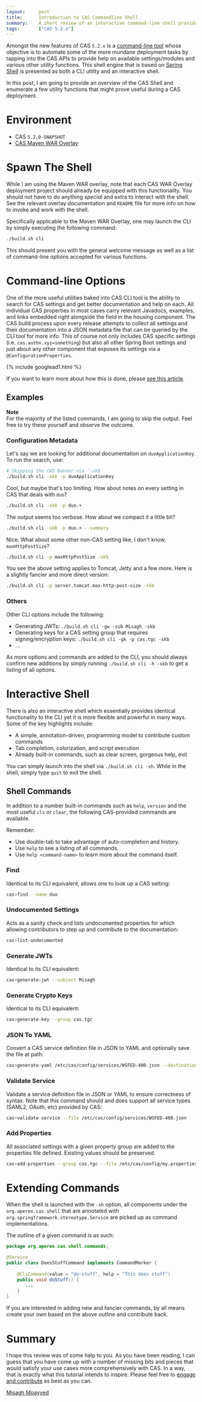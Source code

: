 ```yaml
---
layout:     post
title:      Introduction to CAS Commandline Shell
summary:    A short review of an interactive command-line shell provided by Apereo CAS.
tags:       ["CAS 5.2.x"]
---
```


<!--
<div class="alert alert-danger">
  <strong>WATCH OUT!</strong><br/>This post is not official yet and may be heavily edited as CAS development makes progress. <a href="https://apereo.github.io/feed.xml">Watch</a> for further updates.
</div>
-->


Amongst the new features of CAS `5.2.x` is a [command-line tool](https://apereo.github.io/cas/5.2.x/installation/Configuring-Commandline-Shell.html) whose objective is to automate some of the more mundane deployment tasks by tapping into the CAS APIs to provide help on available settings/modules and various other utility functions. This shell engine that is based on [Spring Shell](https://projects.spring.io/spring-shell/) is presented as both a CLI utility and an interactive shell. 

In this post, I am going to provide an overview of the CAS Shell and enumerate a few utility functions that might prove useful during a CAS deployment.
 
# Environment

- CAS `5.2.0-SNAPSHOT`
- [CAS Maven WAR Overlay](https://github.com/apereo/cas-overlay-template)

# Spawn The Shell

While I am using the Maven WAR overlay, note that each CAS WAR Overlay deployment project should already be equipped with this functionality. You should not have to do anything *special* and extra to interact with the shell. See the relevant overlay documentation and `README` file for more info on how to invoke and work with the shell.

Specifically applicable to the Maven WAR Overlay, one may launch the CLI by simply executing the following command:

```bash
./build.sh cli
```

This should present you with the general welcome message as well as a list of command-line options accepted for various functions. 

# Command-line Options

One of the more useful utilities baked into CAS CLI tool is the ability to search for CAS settings and get better documentation and help on each. All individual CAS properties in most cases carry relevant Javadocs, examples, and links embedded right alongside the field in the housing component. The CAS build process upon every release attempts to collect all settings and their documentation into a JSON metadata file that can be queried by the CLI tool for more info. This of course not only includes CAS specific settings (i.e. `cas.authn.xyz=something`) but also all other Spring Boot settings and just about any other component that exposes its settings via a `@ConfigurationProperties`. 

{% include googlead1.html  %}

If you want to learn more about how this is done, please [see this article](https://docs.spring.io/spring-boot/docs/current/reference/html/configuration-metadata.html).

## Examples

<div class="alert alert-info">
  <strong>Note</strong><br/>For the majority of the listed commands, I am going to skip the output. Feel free to try these yourself and observe the outcome.
</div>

### Configuration Metadata

Let's say we are looking for additional documentation on `duoApplicationKey`. To run the search, use:

```bash
# Skipping the CAS Banner via `-skb` 
./build.sh cli -skb -p duoApplicationKey
```

Cool, but maybe that's too limiting. How about notes on every setting in CAS that deals with `duo`? 

```bash
./build.sh cli -skb -p duo.+
```

The output seems too verbose. How about we compact it a little bit?

```bash
./build.sh cli -skb -p duo.+ --summary
```

Nice. What about some other non-CAS setting like, I don't know, `maxHttpPostSize`?

```bash
./build.sh cli -p maxHttpPostSize -skb
```

You see the above setting applies to Tomcat, Jetty and a few more. Here is a slightly fancier and more direct version:

```bash
./build.sh cli -p server.tomcat.max-http-post-size -skb
```

### Others

Other CLI options include the following:

- Generating JWTs: `./build.sh cli -gw -sub Misagh -skb`
- Generating keys for a CAS setting group that requires signing/encryption keys: `./build.sh cli -gk -p cas.tgc -skb`
- ...

As more options and commands are added to the CLI, you should always confirm new additions by simply running `./build.sh cli -h -skb` to get a listing of all options.

# Interactive Shell

There is also an interactive shell which essentially provides identical functionality to the CLI yet it is more flexible and powerful in many ways. Some of the key highlights include:

- A simple, annotation-driven, programming model to contribute custom commands
- Tab completion, colorization, and script execution
- Already built-in commands, such as clear screen, gorgeous help, exit

You can simply launch into the shell via `./build.sh cli -sh`. While in the shell, simply type `quit` to exit the shell.

## Shell Commands

In addition to a number built-in commands such as `help`, `version` and the most useful `cls` or `clear`, the following CAS-provided commands are available.

Remember:

- Use double-tab to take advantage of auto-completion and history.
- Use `help` to see a listing of all commands.
- Use `help <command-name>` to learn more about the command itself. 

### Find

Identical to its CLI equivalent, allows one to look up a CAS setting:

```bash
cas>find --name duo
```

### Undocumented Settings

Acts as a sanity check and lists undocumented properties for which allowing contributors to step up and contribute to the documentation:

```bash
cas>list-undocumented
```

### Generate JWTs

Identical to its CLI equivalent:

```bash
cas>generate-jwt --subject Misagh
```

### Generate Crypto Keys

Identical to its CLI equivalent:

```bash
cas>generate-key --group cas.tgc
```

### JSON To YAML

Convert a CAS service definition file in JSON to YAML and optionally save the file at path:

```bash
cas>generate-yaml /etc/cas/config/services/WSFED-400.json --destination /etc/cas/config/services/WSFED-400.yml
```

### Validate Service

Validate a service definition file in JSON or YAML to ensure correctness of syntax. Note that this command should and does support all service types (SAML2, OAuth, etc) provided by CAS:

```bash
cas>validate-service --file /etc/cas/config/services/WSFED-400.json
```

### Add Properties

All associated settings with a given property group are added to the properties file defined. Existing values should be preserved.

```bash
cas>add-properties --group cas.tgc --file /etc/cas/config/my.properties
```

# Extending Commands

When the shell is launched with the `-sh` option, all components under the `org.apereo.cas.shell` that are annotated with `org.springframework.stereotype.Service` are picked up as command implementations. 

The outline of a given command is as such:

```java
package org.apereo.cas.shell.commands;

@Service
public class DoesStuffCommand implements CommandMarker {
   
    @CliCommand(value = "do-stuff", help = "This does stuff")
    public void doStuff() {
       ...
    }
}
```
 
If you are interested in adding new and fancier commands, by all means create your own based on the above outline and contribute back.

# Summary

I hope this review was of some help to you. As you have been reading, I can guess that you have come up with a number of missing bits and pieces that would satisfy your use cases more comprehensively with CAS. In a way, that is exactly what this tutorial intends to inspire. Please feel free to [engage and contribute](https://apereo.github.io/cas/developer/Contributor-Guidelines.html) as best as you can.

[Misagh Moayyed](https://fawnoos.com)
